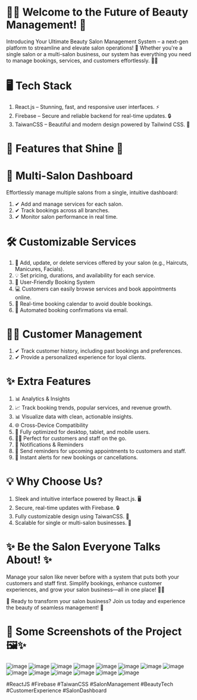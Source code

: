# 💇‍♀️ Welcome to the Future of Beauty Management! 💅
Introducing Your Ultimate Beauty Salon Management System – a next-gen platform to streamline and elevate salon operations! 🌟 Whether you're a single salon or a multi-salon business, our system has everything you need to manage bookings, services, and customers effortlessly. 💼✨

# 🖥️ Tech Stack
1. React.js – Stunning, fast, and responsive user interfaces. ⚡
2. Firebase – Secure and reliable backend for real-time updates. 🔒
3. TaiwanCSS – Beautiful and modern design powered by Tailwind CSS. 🎨

# 🌟 Features that Shine 🌟

# 🏢 Multi-Salon Dashboard
Effortlessly manage multiple salons from a single, intuitive dashboard:
1. ✔ Add and manage services for each salon.
2. ✔ Track bookings across all branches.
3. ✔ Monitor salon performance in real time.

# 🛠️ Customizable Services
1. 🌺 Add, update, or delete services offered by your salon (e.g., Haircuts, Manicures, Facials).
2. 💡 Set pricing, durations, and availability for each service.
3. 📅 User-Friendly Booking System
4. 💻 Customers can easily browse services and book appointments online.
5. 📆 Real-time booking calendar to avoid double bookings.
6. 📩 Automated booking confirmations via email.

# 👩‍💻 Customer Management
1. ✔ Track customer history, including past bookings and preferences.
2. ✔ Provide a personalized experience for loyal clients.

# ✨ Extra Features
1. 📊 Analytics & Insights
2. 📈 Track booking trends, popular services, and revenue growth.
3. 📊 Visualize data with clean, actionable insights.
4. 🌐 Cross-Device Compatibility
5. 📱 Fully optimized for desktop, tablet, and mobile users.
6. 👩‍🎨 Perfect for customers and staff on the go.
7. 🔔 Notifications & Reminders
8. 📧 Send reminders for upcoming appointments to customers and staff.
9. 🔔 Instant alerts for new bookings or cancellations.

# 💡 Why Choose Us?
1. Sleek and intuitive interface powered by React.js. 🖥️
2. Secure, real-time updates with Firebase. 🔒
3. Fully customizable design using TaiwanCSS. 🎨
4. Scalable for single or multi-salon businesses. 🚀

# ✨ Be the Salon Everyone Talks About! ✨
Manage your salon like never before with a system that puts both your customers and staff first. Simplify bookings, enhance customer experiences, and grow your salon business—all in one place! 💅💼

🚀 Ready to transform your salon business? Join us today and experience the beauty of seamless management! 🌟

# 📸 Some Screenshots of the Project 🖼️✨
![image](https://github.com/user-attachments/assets/87522212-ce52-449b-8bb9-a91c5deec256)
![image](https://github.com/user-attachments/assets/5fb72737-efd4-47b4-91cd-7b32cf16e842)
![image](https://github.com/user-attachments/assets/5787da16-5809-40f7-8ce3-e916eeaca605)
![image](https://github.com/user-attachments/assets/839fadd0-3812-4b52-85e6-912c5ff8bf24)
![image](https://github.com/user-attachments/assets/c3beb1df-0227-4b5d-9eba-7ea98de00abd)
![image](https://github.com/user-attachments/assets/eac665ad-af84-426a-a6e3-3a651961971c)
![image](https://github.com/user-attachments/assets/e418e810-ffac-42e0-9e17-b198f326f7dc)
![image](https://github.com/user-attachments/assets/37febfa5-88a0-4395-b22e-f5b7d8cd781d)
![image](https://github.com/user-attachments/assets/0ad678b4-7956-4a08-80ef-36471a465ba8)
![image](https://github.com/user-attachments/assets/937f489e-9057-4ffd-a45d-5e8abb88d68d)
![image](https://github.com/user-attachments/assets/9bc3e7d2-f4b1-44ed-a86a-40cb5d982f6e)
![image](https://github.com/user-attachments/assets/d3265a62-b21d-4288-ad3b-bfa72b18bc0d)
![image](https://github.com/user-attachments/assets/dc32988c-d328-4219-9b34-238f29a12f72)
![image](https://github.com/user-attachments/assets/bb4e06a7-8de5-4dd0-98a2-235ff1af0946)

#ReactJS #Firebase #TaiwanCSS #SalonManagement #BeautyTech #CustomerExperience #SalonDashboard
